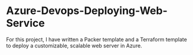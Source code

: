 # Azure-Devops-Deploying-Web-Service
For this project, I have written a Packer template and a Terraform template to deploy a customizable, scalable web server in Azure.
